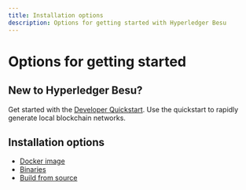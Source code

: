 ```yaml
---
title: Installation options
description: Options for getting started with Hyperledger Besu
---
```


# Options for getting started

## New to Hyperledger Besu?

Get started with the [Developer Quickstart](../../../Tutorials/Developer-Quickstart.md).
Use the quickstart to rapidly generate local blockchain networks.

## Installation options

* [Docker image](Run-Docker-Image.md)
* [Binaries](Install-Binaries.md)
* [Build from source](Build-from-source.md)
